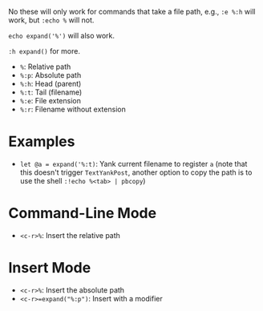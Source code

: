 No these will only work for commands that take a file path, e.g., `:e %:h` will work, but `:echo %` will not.

`echo expand('%')` will also work. 

`:h expand()` for more.

- `%`: Relative path
- `%:p`: Absolute path
- `%:h`: Head (parent)
- `%:t`: Tail (filename)
- `%:e`: File extension
- `%:r`: Filename without extension

# Examples

- `let @a = expand('%:t)`: Yank current filename to register `a` (note that this doesn't trigger `TextYankPost`, another option to copy the path is to use the shell `:!echo %<tab> | pbcopy`)

# Command-Line Mode

- `<c-r>%`: Insert the relative path

# Insert Mode

- `<c-r>%`: Insert the absolute path
- `<c-r>=expand("%:p")`: Insert with a modifier
